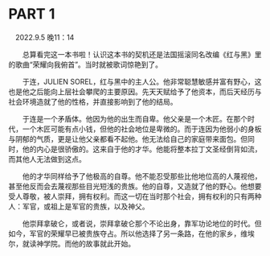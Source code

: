 # PART 1

　2022.9.5 晚11：14

　　总算看完这一本书啦！认识这本书的契机还是法国摇滚同名改编《红与黑》里的歌曲“荣耀向我俯首”。当时就被歌词惊艳到了。

　　于连，JULIEN SOREL，红与黑中的主人公。他非常聪慧敏感并富有野心，这也是他之后能向上层社会攀爬的主要原因。先天天赋给予了他资本，而后天经历与社会环境造就了他的性格，并直接影响到了他的结局。

　　于连是一个矛盾体。他因为他的出生而自卑。他父亲是一个木匠。在那个时代，一个木匠可能有点小钱，但他的社会地位是卑微的。而于连因为他弱小的身板与阴郁的气质，更是让他父亲都看不起他。他无法给自己的家庭带来面包。但同时，他的内心是很骄傲的。这来自于他的才华。他能将整本拉丁文圣经倒背如流，而其他人无法做到这点。

　　他的才华同样给予了他极高的自尊。他不能忍受那些比他地位高的人蔑视他，甚至他反而会去蔑视那些目光短浅的贵族。他的自尊，又造就了他的野心。他想要受人尊敬，被人崇拜，拥有权利。而这一切在当时那个社会，拥有权利的只有两种人：军官，或祖上是军官的贵族，以及神父。

　　他崇拜拿破仑，或者说，崇拜拿破仑那个不论出身，靠军功论地位的时代。但如今，军官的荣耀早已被贵族夺占。所以他选择了另一条路，在他的家乡，维埃尔，就读神学院。而他的故事就此开始。
